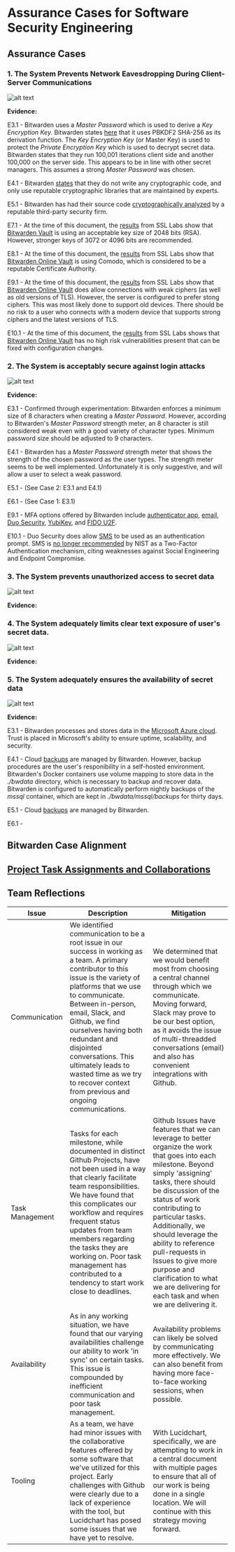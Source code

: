 # Assurance Cases for Software Security Engineering

## Assurance Cases

### 1. The System Prevents Network Eavesdropping During Client-Server Communications

![alt text](Images/Assurance%20Cases%20-%20Eavesdropping.png)

**Evidence:**

E3.1 - Bitwarden uses a *Master Password* which is used to derive a *Key Encryption Key.*  Bitwarden states [here](https://help.bitwarden.com/article/what-encryption-is-used/) that it uses PBKDF2 SHA-256 as its derivation function. The *Key Encryption Key* (or Master Key) is used to protect the *Private Encryption Key* which is used to decrypt secret data. Bitwarden states that they run 100,001 iterations client side and another 100,000 on the server side. This appears to be in line with other secret managers. This assumes a strong *Master Password* was chosen. 

E4.1 - Bitwarden [states](https://help.bitwarden.com/article/what-encryption-is-used/) that they do not write any cryptographic code, and only use reputable cryptographic libraries that are maintained by experts.

E5.1 - Bitwarden has had their source code [cryptographically analyzed](https://help.bitwarden.com/article/is-bitwarden-audited/) by a reputable third-party security firm. 

E7.1 - At the time of this document, the [results](https://www.ssllabs.com/ssltest/analyze.html?d=vault.bitwarden.com&hideResults=on&latest) from SSL Labs show that [Bitwarden Vault](https://vault.bitwarden.com/#/) is using an acceptable key size of 2048 bits (RSA). However, stronger keys of 3072 or 4096 bits are recommended.

E8.1 - At the time of this document, the [results](https://www.ssllabs.com/ssltest/analyze.html?d=vault.bitwarden.com&hideResults=on&latest) from SSL Labs show that [Bitwarden Online Vault](https://vault.bitwarden.com/#/) is using Comodo, which is considered to be a reputable Certificate Authority. 

E9.1 - At the time of this document, the [results](https://www.ssllabs.com/ssltest/analyze.html?d=vault.bitwarden.com&hideResults=on&latest) from SSL Labs show that [Bitwarden Online Vault](https://vault.bitwarden.com/#/) does allow connections with weak ciphers (as well as old versions of TLS). However, the server is configured to prefer stong ciphers. This was most likely done to support old devices. There should be no risk to a user who connects with a modern device that supports strong ciphers and the latest versions of TLS. 

E10.1 - At the time of this document, the [results](https://www.ssllabs.com/ssltest/analyze.html?d=vault.bitwarden.com&hideResults=on&latest) from SSL Labs shows that [Bitwarden Online Vault](https://vault.bitwarden.com/#/) has no high risk vulnerabilities present that can be fixed with configuration changes.


### 2. The System is acceptably secure against login attacks

![alt text](Images/Assurance%20Cases%20-%20Logins.png)

**Evidence:**

E3.1 - Confirmed through experimentation: Bitwarden enforces a minimum size of 8 characters when creating a *Master Password*. However, according to Bitwarden's *Master Password* strength meter, an 8 character is still considered weak even with a good variety of character types. Minimum password size should be adjusted to 9 characters.

E4.1 - Bitwarden has a *Master Password* strength meter that shows the strength of the chosen password as the user types. The strength meter seems to be well implemented. Unfortunately it is only suggestive, and will allow a user to select a weak password.

E5.1 - (See Case 2: E3.1 and E4.1)

E6.1 - (See Case 1: E3.1)

E9.1 - MFA options offered by Bitwarden include [authenticator app](https://help.bitwarden.com/article/setup-two-step-login-authenticator/), [email](https://help.bitwarden.com/article/setup-two-step-login-email/), [Duo Security](https://help.bitwarden.com/article/setup-two-step-login-duo/), [YubiKey](https://help.bitwarden.com/article/setup-two-step-login-yubikey/), and [FIDO U2F](https://help.bitwarden.com/article/setup-two-step-login-u2f/).

E10.1 - Duo Security does allow [SMS](https://guide.duo.com/prompt) to be used as an authentication prompt. SMS is [no longer recommended](https://pages.nist.gov/800-63-3/sp800-63b.html) by NIST as a Two-Factor Authentication mechanism, citing weaknesses against Social Engineering and Endpoint Compromise.


### 3. The System prevents unauthorized access to secret data

![alt text](Images/Assurance%20Cases%20-%20UnauthAccess.png)

**Evidence:**

### 4. The System adequately limits clear text exposure of user's secret data.


![alt text](Images/Assurance%20Cases%20-%20ClearText.png)

**Evidence:**

### 5. The System adequately ensures the availability of secret data

![alt text](Images/Assurance%20Cases%20-%20Availability.png)

**Evidence:**

E3.1 - Bitwarden processes and stores data in the [Microsoft Azure cloud](https://help.bitwarden.com/article/cloud-server-security/). Trust is placed in Microsoft's ability to ensure uptime, scalability, and security.

E4.1 - Cloud [backups](https://help.bitwarden.com/article/backup-on-premise/) are managed by Bitwarden. However, backup procedures are the user's responibility in a self-hosted environment. Bitwarden's Docker containers use volume mapping to store data in the *./bwdata* directory, which is necessary to backup and recover data. Bitwarden is configured to automatically perform nightly backups of the *mssql* container, which are kept in *./bwdata/mssql/backups* for thirty days.

E5.1 - Cloud [backups](https://help.bitwarden.com/article/backup-on-premise/) are managed by Bitwarden.

E6.1 - 


## Bitwarden Case Alignment 


## [Project Task Assignments and Collaborations](https://github.com/caseyschmitz/CYBR8420-GotRoot/projects/2)


## Team Reflections
| Issue | Description | Mitigation |
|-------|-------------|------------|
| Communication | We identified communication to be a root issue in our success in working as a team. A primary contributor to this issue is the variety of platforms that we use to communicate. Between in-person, email, Slack, and Github, we find ourselves having both redundant and disjointed conversations. This ultimately leads to wasted time as we try to recover context from previous and ongoing communications. | We determined that we would benefit most from choosing a central channel through which we communicate. Moving forward, Slack may prove to be our best option, as it avoids the issue of multi-threadded conversations (email) and also has convenient integrations with Github. |
| Task Management | Tasks for each milestone, while documented in distinct Github Projects, have not been used in a way that clearly facilitate team responsibilities. We have found that this complicates our workflow and requires frequent status updates from team members regarding the tasks they are working on. Poor task management has contributed to a tendency to start work close to deadlines. | Github Issues have features that we can leverage to better organize the work that goes into each milestone. Beyond simply 'assigning' tasks, there should be discussion of the status of work contributing to particular tasks. Additionally, we should leverage the ability to reference pull-requests in Issues to give more purpose and clarification to what we are delivering for each task and when we are delivering it. |
| Availability | As in any working situation, we have found that our varying availabilities challenge our ability to work 'in sync' on certain tasks. This issue is compounded by inefficient communication and poor task management. | Availability problems can likely be solved by communicating more effectively. We can also benefit from having more face-to-face working sessions, when possible. |
| Tooling | As a team, we have had minor issues with the collaborative features offered by some software that we've utilized for this project. Early challenges with Github were clearly due to a lack of experience with the tool, but Lucidchart has posed some issues that we have yet to resolve. | With Lucidchart, specifically, we are attempting to work in a central document with multiple pages to ensure that all of our work is being done in a single location. We will continue with this strategy moving forward. |
